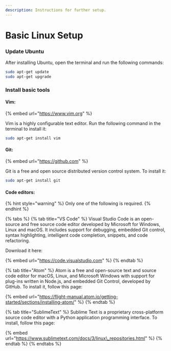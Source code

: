 ```yaml
---
description: Instructions for further setup.
---
```


# Basic Linux Setup

### Update Ubuntu

After installing Ubuntu, open the terminal and run the following commands:

```bash
sudo apt-get update
sudo apt-get upgrade
```

### Install basic tools

#### Vim:

{% embed url="https://www.vim.org" %}

Vim is a highly configurable text editor. Run the following command in the terminal to install it:

```bash
sudo apt-get install vim
```

#### Git:

{% embed url="https://github.com" %}

Git is a free and open source distributed version control system. To install it:

```bash
sudo apt-get install git
```

#### Code editors:

{% hint style="warning" %}
Only one of the following is required.
{% endhint %}

{% tabs %}
{% tab title="VS Code" %}
Visual Studio Code is an open-source and free source code editor developed by Microsoft for Windows, Linux and macOS. It includes support for debugging, embedded Git control, syntax highlighting, intelligent code completion, snippets, and code refactoring.

Download it here:

{% embed url="https://code.visualstudio.com" %}
{% endtab %}

{% tab title="Atom" %}
Atom is a free and open-source text and source code editor for macOS, Linux, and Microsoft Windows with support for plug-ins written in Node.js, and embedded Git Control, developed by GitHub. To install it, follow this page:

{% embed url="https://flight-manual.atom.io/getting-started/sections/installing-atom/" %}
{% endtab %}

{% tab title="SublimeText" %}
Sublime Text is a proprietary cross-platform source code editor with a Python application programming interface. To install, follow this page:

{% embed url="https://www.sublimetext.com/docs/3/linux\_repositories.html" %}
{% endtab %}
{% endtabs %}

